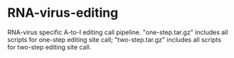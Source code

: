# RNA-virus-editing
RNA-virus specific A-to-I editing call pipeline.
"one-step.tar.gz" includes all scripts for one-step editing site call; "two-step.tar.gz" includes all scripts for two-step editing site call.
